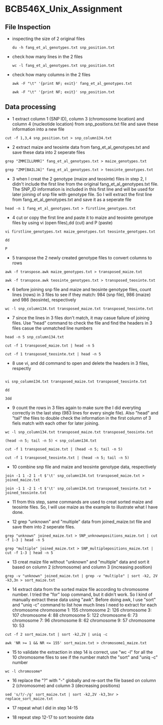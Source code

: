 # BCB546X_Unix_Assignment

## File Inspection
  * inspecting the size of 2 original files 

    ```
    du -h fang_et_al_genotypes.txt snp_position.txt
    ```
  * check how many lines in the 2 files
     
     ```
    wc -l fang_et_al_genotypes.txt snp_position.txt
     ```
  * check how many columns in the 2 files

     ```
     awk -F "\t" '{print NF; exit}' fang_et_al_genotypes.txt 
     
     awk -F "\t" '{print NF; exit}' snp_position.txt
     
     ```
    
    
## Data processing     
  * 1 extract column 1 (SNP ID), column 3 (chromosome location) and column 4 (nucleotide location) from snp_positions.txt file and save these information into a new file
  
  ```
  cut -f 1,3,4 snp_position.txt > snp_column134.txt 
 
  ```
  * 2 extract maize and teosinte data from fang_et_al_genotypes.txt and save these data into 2 seperate files
  
  ```
  grep "ZMM[ILLRMR]" fang_et_al_genotypes.txt > maize_genotypes.txt
  
  grep "ZMP[BAILJA]" fang_et_al_genotypes.txt > teosinte_genotypes.txt
  ```
  * 3 when I creat the 2 genotype (maize and teosinte) files in step 2, I didn't include the first line from the original fang_et_al_genotypes.txt file. The SNP_ID information is included in this first line and will be used for later joining of snp file with genotype file. So I will extract the first line from fang_et_al_genotypes.txt and save it as a seperate file
  
  ```
  head -n 1 fang_et_al_genotypes.txt > firstline_genotypes.txt
  ```
  
  * 4 cut or copy the first line and paste it to maize and teosinte genotype files by using vi (open files),dd (cut) and P (paste)
  
  ```
  vi firstline_genotypes.txt maize_genotypes.txt teosinte_genotypes.txt
  
  dd
  
  P
  ```
  
  * 5 transpose the 2 newly created genotype files to convert columns to rows
   
   ```
   awk -f transpose.awk maize_genotypes.txt > transposed_maize.txt
   
   awk -f transpose.awk teosinte_genotypes.txt > transposed_teosinte.txt
   
   ```
   
  * 6 before joining snp file and maize and teosinte genotype files, count lines (rows) in 3 files to see if they match: 984 (snp file), 986 (maize) and 986 (teosinte), respectively

  ```
  wc -l snp_column134.txt transposed_maize.txt transposed_teosinte.txt
  ```
  
  * 7 since the lines in 3 files don't match, it may casue failure of joining files. Use "head" command to check the file and find the headers in 3 files casue the unmatched line numbers

  ```
  head -n 5 snp_column134.txt 
  
  cut -f 1 transposed_maize.txt | head -n 5
  
  cut -f 1 transposed_teosinte.txt | head -n 5
  ```
  
  * 8 use vi, and dd command to open and delete the headers in 3 files, respectly

  ```
  
  vi snp_column134.txt transposed_maize.txt transposed_teosinte.txt
  
  dd 
  
  3dd
  
  ```
 
 * 9 count the rows in 3 files again to make sure the I did everyting correctly in the last step (983 lines for every single file). Also "head" and "tail" the files to double check the information in the first column of 3 fiels match with each other for later joining.
  
  ```
  wc -l snp_column134.txt transposed_maize.txt transposed_teosinte.txt

  (head -n 5; tail -n 5) < snp_column134.txt
  
  cut -f 1 transposed_maize.txt | (head -n 5; tail -n 5)
  
  cut -f 1 transposed_teosinte.txt | (head -n 5; tail -n 5)
  ```
  
 * 10 combine snp file and maize and teosinte genotype data, respectively
  
  ```
  join -1 1 -2 1 -t $'\t' snp_column134.txt transposed_maize.txt > joined_maize.txt 
  
  join -1 1 -2 1 -t $'\t' snp_column134.txt transposed_teosinte.txt > joined_teosinte.txt
  ```
  
 * 11 from this step, same commands are used to creat sorted maize and teosinte files. So, I will use maize as the example to illustrate what I have done. 
  
 * 12 grep "unknown" and "multiple" data from joined_maize.txt file and save them into 2 seperate files. 
  
  ```
  grep "unknown" joined_maize.txt > SNP_unknownpositions_maize.txt | cut -f 1-3 | head -n 5
  
  grep "multiple" joined_maize.txt > SNP_multiplepositions_maize.txt | cut -f 1-3 | head -n 5
  ```
  
 * 13 creat maize file without "unknown" and "multiple" data and sort it based on column 2 (chromosome) and column 3 (increasing position)
 
 ```
 grep -v "unknown" joined_maize.txt | grep -v "multiple" | sort -k2, 2V -k3,3n > sort_maize.txt
 
 ```
 
 * 14 extract data from the sorted maize file according to chromosome number. I tried the "for" loop command, but it didn't work. So I kind of manually extract these data using "awk". Before doing awk, I use "sort" and "uniq -c" command to list how much lines I need to extract for each chromosome
  chromosome 1: 155
  chromosome 2: 126
  chromosome 3: 107
  chromosome 4: 88
  chromosome 5: 122
  chromosome 6: 73
  chromosome 7: 96
  chromosome 8: 62
  chromosome 9: 57
  chromosome 10: 53
 
  ```
  cut -f 2 sort_maize.txt | sort -k2,2V | uniq -c
  
  awk 'NR >= 1 && NR <= 155' sort_maize.txt > chromosome1_maize.txt
  ```
 * 15 to validate the extraction in step 14 is correct, use "wc -l" for all the 10 chromosome files to see if the number match the "sort" and "uniq -c" number
 
 ```
 wc -l chromosome*
 
 ```
 * 16 replace the "?" with "-" globally and re-sort the file based on column 2 (chromosome) and column 3 (decreasing positions)

 ```
 sed 's/?/-/g' sort_maize.txt | sort -k2,2V -k3,3nr > replace_sort_maize.txt
 
 ```
 * 17 repeat what I did in step 14-15
 
 * 18 repeat step 12-17 to sort teosinte data
 
